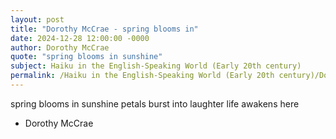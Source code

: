 ```yaml
---
layout: post
title: "Dorothy McCrae - spring blooms in"
date: 2024-12-28 12:00:00 -0000
author: Dorothy McCrae
quote: "spring blooms in sunshine"
subject: Haiku in the English-Speaking World (Early 20th century)
permalink: /Haiku in the English-Speaking World (Early 20th century)/Dorothy McCrae/Dorothy McCrae - spring blooms in
---
```


spring blooms in sunshine
petals burst into laughter
life awakens here

- Dorothy McCrae
